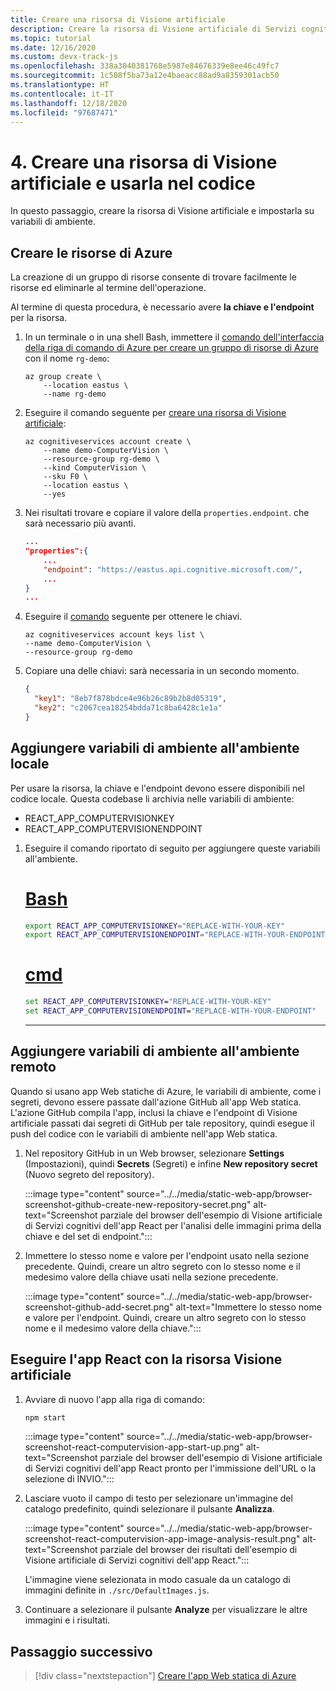 ```yaml
---
title: Creare una risorsa di Visione artificiale
description: Creare la risorsa di Visione artificiale di Servizi cognitivi e impostarla su variabili di ambiente.
ms.topic: tutorial
ms.date: 12/16/2020
ms.custom: devx-track-js
ms.openlocfilehash: 338a3040381768e5987e84676339e8ee46c49fc7
ms.sourcegitcommit: 1c508f5ba73a12e4baeacc88ad9a8359301acb50
ms.translationtype: HT
ms.contentlocale: it-IT
ms.lasthandoff: 12/18/2020
ms.locfileid: "97687471"
---
```

# <a name="4-create-computer-vision-resource-and-use-in-code"></a>4. Creare una risorsa di Visione artificiale e usarla nel codice

In questo passaggio, creare la risorsa di Visione artificiale e impostarla su variabili di ambiente. 

## <a name="create-azure-resources"></a>Creare le risorse di Azure

La creazione di un gruppo di risorse consente di trovare facilmente le risorse ed eliminarle al termine dell'operazione.

Al termine di questa procedura, è necessario avere **la chiave e l'endpoint** per la risorsa.

1. In un terminale o in una shell Bash, immettere il [comando dell'interfaccia della riga di comando di Azure per creare un gruppo di risorse di Azure](/cli/azure/group?view=azure-cli-latest#az_group_create) con il nome `rg-demo`:

    ```azurecli
    az group create \
        --location eastus \
        --name rg-demo 
    ```
1. Eseguire il comando seguente per [creare una risorsa di Visione artificiale](/cli/azure/cognitiveservices/account?view=azure-cli-latest#az-cognitiveservices-account-create):


    ```azurecli
    az cognitiveservices account create \
        --name demo-ComputerVision \
        --resource-group rg-demo \
        --kind ComputerVision \
        --sku F0 \
        --location eastus \
        --yes
    ```

1. Nei risultati trovare e copiare il valore della `properties.endpoint`. che sarà necessario più avanti.

    ```json
    ...
    "properties":{
        ...
        "endpoint": "https://eastus.api.cognitive.microsoft.com/",
        ...
    }
    ...
    ```

1. Eseguire il [comando](/cli/azure/cognitiveservices/account/keys?view=azure-cli-latest#az-cognitiveservices-account-keys-list) seguente per ottenere le chiavi. 

    ```azurecli
    az cognitiveservices account keys list \
    --name demo-ComputerVision \
    --resource-group rg-demo
    ```

1. Copiare una delle chiavi: sarà necessaria in un secondo momento.

    ```json
    {
      "key1": "8eb7f878bdce4e96b26c89b2b8d05319",
      "key2": "c2067cea18254bdda71c8ba6428c1e1a"
    }
    ```

## <a name="add-environment-variables-to-your-local-environment"></a>Aggiungere variabili di ambiente all'ambiente locale

Per usare la risorsa, la chiave e l'endpoint devono essere disponibili nel codice locale. Questa codebase li archivia nelle variabili di ambiente:

* REACT_APP_COMPUTERVISIONKEY
* REACT_APP_COMPUTERVISIONENDPOINT 

1. Eseguire il comando riportato di seguito per aggiungere queste variabili all'ambiente.

    # <a name="bash"></a>[Bash](#tab/bash)
    
    ```bash
    export REACT_APP_COMPUTERVISIONKEY="REPLACE-WITH-YOUR-KEY"
    export REACT_APP_COMPUTERVISIONENDPOINT="REPLACE-WITH-YOUR-ENDPOINT"
    ```
    
    # <a name="cmd"></a>[cmd](#tab/cmd)
    
    ```cmd
    set REACT_APP_COMPUTERVISIONKEY="REPLACE-WITH-YOUR-KEY"
    set REACT_APP_COMPUTERVISIONENDPOINT="REPLACE-WITH-YOUR-ENDPOINT"
    ```
    ---

## <a name="add-environment-variables-to-your-remote-environment"></a>Aggiungere variabili di ambiente all'ambiente remoto

Quando si usano app Web statiche di Azure, le variabili di ambiente, come i segreti, devono essere passate dall'azione GitHub all'app Web statica. L'azione GitHub compila l'app, inclusi la chiave e l'endpoint di Visione artificiale passati dai segreti di GitHub per tale repository, quindi esegue il push del codice con le variabili di ambiente nell'app Web statica.

1. Nel repository GitHub in un Web browser, selezionare **Settings** (Impostazioni), quindi **Secrets** (Segreti) e infine **New repository secret** (Nuovo segreto del repository).

    :::image type="content" source="../../media/static-web-app/browser-screenshot-github-create-new-repository-secret.png" alt-text="Screenshot parziale del browser dell'esempio di Visione artificiale di Servizi cognitivi dell'app React per l'analisi delle immagini prima della chiave e del set di endpoint.":::

1. Immettere lo stesso nome e valore per l'endpoint usato nella sezione precedente. Quindi, creare un altro segreto con lo stesso nome e il medesimo valore della chiave usati nella sezione precedente. 
    
    :::image type="content" source="../../media/static-web-app/browser-screenshot-github-add-secret.png" alt-text="Immettere lo stesso nome e valore per l'endpoint. Quindi, creare un altro segreto con lo stesso nome e il medesimo valore della chiave.":::

## <a name="run-react-app-with-computervision-resource"></a>Eseguire l'app React con la risorsa Visione artificiale

1. Avviare di nuovo l'app alla riga di comando:

    ```bash
    npm start
    ```

    :::image type="content" source="../../media/static-web-app/browser-screenshot-react-computervision-app-start-up.png" alt-text="Screenshot parziale del browser dell'esempio di Visione artificiale di Servizi cognitivi dell'app React pronto per l'immissione dell'URL o la selezione di INVIO.":::

1. Lasciare vuoto il campo di testo per selezionare un'immagine del catalogo predefinito, quindi selezionare il pulsante **Analizza**. 

    :::image type="content" source="../../media/static-web-app/browser-screenshot-react-computervision-app-image-analysis-result.png" alt-text="Screenshot parziale del browser dei risultati dell'esempio di Visione artificiale di Servizi cognitivi dell'app React.":::

    L'immagine viene selezionata in modo casuale da un catalogo di immagini definite in `./src/DefaultImages.js`. 

1. Continuare a selezionare il pulsante **Analyze** per visualizzare le altre immagini e i risultati. 

## <a name="next-step"></a>Passaggio successivo

> [!div class="nextstepaction"]
> [Creare l'app Web statica di Azure](create-static-web-app-visual-studio-code-extension.md)